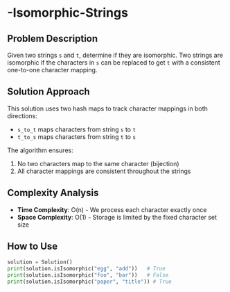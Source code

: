 # -Isomorphic-Strings


## Problem Description
Given two strings `s` and `t`, determine if they are isomorphic. Two strings are isomorphic if the characters in `s` can be replaced to get `t` with a consistent one-to-one character mapping.

## Solution Approach
This solution uses two hash maps to track character mappings in both directions:
- `s_to_t` maps characters from string `s` to `t`
- `t_to_s` maps characters from string `t` to `s`

The algorithm ensures:
1. No two characters map to the same character (bijection)
2. All character mappings are consistent throughout the strings

## Complexity Analysis
- **Time Complexity**: O(n) - We process each character exactly once
- **Space Complexity**: O(1) - Storage is limited by the fixed character set size

## How to Use
```python
solution = Solution()
print(solution.isIsomorphic("egg", "add"))   # True
print(solution.isIsomorphic("foo", "bar"))   # False
print(solution.isIsomorphic("paper", "title")) # True
